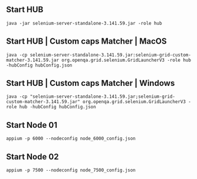 ## Start HUB
```
java -jar selenium-server-standalone-3.141.59.jar -role hub
```

## Start HUB | Custom caps Matcher | MacOS
```
java -cp selenium-server-standalone-3.141.59.jar:selenium-grid-custom-matcher-3.141.59.jar org.openqa.grid.selenium.GridLauncherV3 -role hub -hubConfig hubConfig.json
```

## Start HUB | Custom caps Matcher | Windows
```
java -cp "selenium-server-standalone-3.141.59.jar;selenium-grid-custom-matcher-3.141.59.jar" org.openqa.grid.selenium.GridLauncherV3 -role hub -hubConfig hubConfig.json
```

## Start Node 01
```
appium -p 6000 --nodeconfig node_6000_config.json
```
## Start Node 02
```
appium -p 7500 --nodeconfig node_7500_config.json
```